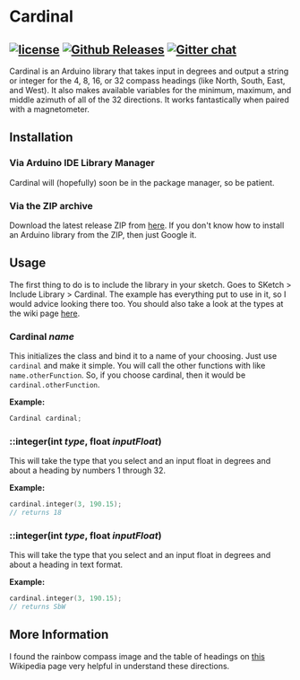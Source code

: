 Cardinal
========
[![license](https://img.shields.io/github/license/DaAwesomeP/arduino-cardinal.svg?style=flat-square)](https://github.com/DaAwesomeP/arduino-cardinal/blob/master/LICENSE) [![Github Releases](https://img.shields.io/github/downloads/DaAwesomeP/arduino-cardinal/latest/total.svg?style=flat-square)](https://github.com/DaAwesomeP/arduino-cardinal/releases/latest) [![Gitter chat](https://badges.gitter.im/DaAwesomeP/arduino-cardinal.png?style=flat-square)](https://gitter.im/DaAwesomeP/arduino-cardinal)
---
Cardinal is an Arduino library that takes input in degrees and output a string or integer for the 4, 8, 16, or 32 compass headings (like North, South, East, and West). It also makes available variables for the minimum, maximum, and middle azimuth of all of the 32 directions. It works fantastically when paired with a magnetometer.

## Installation

### Via Arduino IDE Library Manager
Cardinal will (hopefully) soon be in the package manager, so be patient.

### Via the ZIP archive
Download the latest release ZIP from [here](https://github.com/DaAwesomeP/arduino-cardinal/releases/latest). If you don't know how to install an Arduino library from the ZIP, then just Google it.

## Usage
The first thing to do is to include the library in your sketch. Goes to SKetch > Include Library > Cardinal. The example has everything put to use in it, so I would advice looking there too. You should also take a look at the types at the wiki page [here](https://github.com/DaAwesomeP/arduino-cardinal/wiki/Types).

### Cardinal *name*
This initializes the class and bind it to a name of your choosing. Just use `cardinal` and make it simple. You will call the other functions with like `name.otherFunction`. So, if you choose cardinal, then it would be `cardinal.otherFunction`.

**Example:**
```cpp
Cardinal cardinal;
```

### ::integer(int *type*, float *inputFloat*)
This will take the type that you select and an input float in degrees and about a heading by numbers 1 through 32.

**Example:**
```cpp
cardinal.integer(3, 190.15);
// returns 18
```

### ::integer(int *type*, float *inputFloat*)
This will take the type that you select and an input float in degrees and about a heading in text format.

**Example:**
```cpp
cardinal.integer(3, 190.15);
// returns SbW
```

## More Information

I found the rainbow compass image and the table of headings on [this](https://en.wikipedia.org/wiki/Points_of_the_compass) Wikipedia page very helpful in understand these directions.
